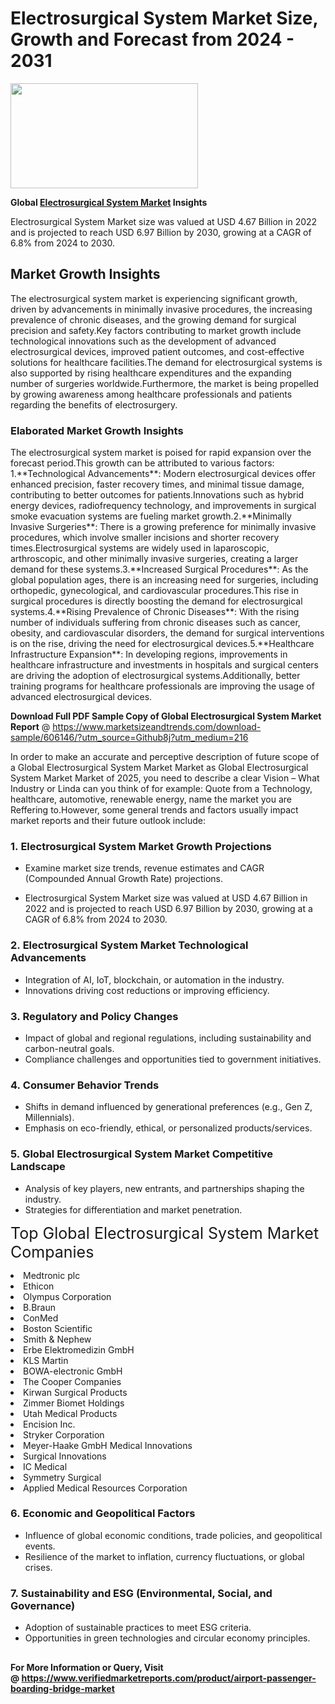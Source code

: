 <H1>Electrosurgical System Market Size, Growth and Forecast from 2024 - 2031</H1><img class="aligncenter size-medium wp-image-584254" src="https://thirdeyenews.in/wp-content/uploads/2024/09/Global-Market-Research-300x168.jpeg" alt="" width="300" height="168" /><p><strong>Global&nbsp;<a href="https://www.marketsizeandtrends.com/download-sample/606146/?utm_source=Github8j?utm_medium=216">Electrosurgical System Market</a> Insights</strong></p><p>Electrosurgical System Market size was valued at USD 4.67 Billion in 2022 and is projected to reach USD 6.97 Billion by 2030, growing at a CAGR of 6.8% from 2024 to 2030.</p><p><h2>Market Growth Insights</h2> The electrosurgical system market is experiencing significant growth, driven by advancements in minimally invasive procedures, the increasing prevalence of chronic diseases, and the growing demand for surgical precision and safety.Key factors contributing to market growth include technological innovations such as the development of advanced electrosurgical devices, improved patient outcomes, and cost-effective solutions for healthcare facilities.The demand for electrosurgical systems is also supported by rising healthcare expenditures and the expanding number of surgeries worldwide.Furthermore, the market is being propelled by growing awareness among healthcare professionals and patients regarding the benefits of electrosurgery.<h3>Elaborated Market Growth Insights</h3> The electrosurgical system market is poised for rapid expansion over the forecast period.This growth can be attributed to various factors: 1.**Technological Advancements**: Modern electrosurgical devices offer enhanced precision, faster recovery times, and minimal tissue damage, contributing to better outcomes for patients.Innovations such as hybrid energy devices, radiofrequency technology, and improvements in surgical smoke evacuation systems are fueling market growth.2.**Minimally Invasive Surgeries**: There is a growing preference for minimally invasive procedures, which involve smaller incisions and shorter recovery times.Electrosurgical systems are widely used in laparoscopic, arthroscopic, and other minimally invasive surgeries, creating a larger demand for these systems.3.**Increased Surgical Procedures**: As the global population ages, there is an increasing need for surgeries, including orthopedic, gynecological, and cardiovascular procedures.This rise in surgical procedures is directly boosting the demand for electrosurgical systems.4.**Rising Prevalence of Chronic Diseases**: With the rising number of individuals suffering from chronic diseases such as cancer, obesity, and cardiovascular disorders, the demand for surgical interventions is on the rise, driving the need for electrosurgical devices.5.**Healthcare Infrastructure Expansion**: In developing regions, improvements in healthcare infrastructure and investments in hospitals and surgical centers are driving the adoption of electrosurgical systems.Additionally, better training programs for healthcare professionals are improving the usage of advanced electrosurgical devices.<p><span class=""><strong>Download Full PDF Sample Copy of Global Electrosurgical System Market Report</strong> @ <a href="https://www.marketsizeandtrends.com/download-sample/606146/?utm_source=Github8j?utm_medium=216" target="_blank">https://www.marketsizeandtrends.com/download-sample/606146/?utm_source=Github8j?utm_medium=216</a></span></p><p>In order to make an accurate and perceptive description of future scope of a Global&nbsp;Electrosurgical System Market Market as Global&nbsp;Electrosurgical System Market Market of 2025, you need to describe a clear Vision &ndash; What Industry or Linda can you think of for example: Quote from a Technology, healthcare, automotive, renewable energy, name the market you are Reffering to.However, some general trends and factors usually impact market reports and their future outlook include:</p><h3>1.&nbsp;<strong>Electrosurgical System Market Growth Projections</strong></h3><ul><li>Examine market size trends, revenue estimates and CAGR (Compounded Annual Growth Rate) projections.</li><li><p>Electrosurgical System Market size was valued at USD 4.67 Billion in 2022 and is projected to reach USD 6.97 Billion by 2030, growing at a CAGR of 6.8% from 2024 to 2030.</p></li></ul><h3>2.&nbsp;<strong>Electrosurgical System Market Technological Advancements</strong></h3><ul><li>Integration of AI, IoT, blockchain, or automation in the industry.</li><li>Innovations driving cost reductions or improving efficiency.</li></ul><h3>3.&nbsp;<strong>Regulatory and Policy Changes</strong></h3><ul><li>Impact of global and regional regulations, including sustainability and carbon-neutral goals.</li><li>Compliance challenges and opportunities tied to government initiatives.</li></ul><h3>4.&nbsp;<strong>Consumer Behavior Trends</strong></h3><ul><li>Shifts in demand influenced by generational preferences (e.g., Gen Z, Millennials).</li><li>Emphasis on eco-friendly, ethical, or personalized products/services.</li></ul><h3>5.&nbsp;<strong>Global Electrosurgical System Market Competitive Landscape</strong></h3><ul><li>Analysis of key players, new entrants, and partnerships shaping the industry.</li><li>Strategies for differentiation and market penetration.</li></ul><p data-pm-slice="1 1 []"><span style="color: inherit; font-family: inherit; font-size: 25px;">Top Global Electrosurgical System Market Companies</span></p><div class="" data-test-id=""><p><li>Medtronic plc</li><li> Ethicon</li><li> Olympus Corporation</li><li> B.Braun</li><li> ConMed</li><li> Boston Scientific</li><li> Smith & Nephew</li><li> Erbe Elektromedizin GmbH</li><li> KLS Martin</li><li> BOWA-electronic GmbH</li><li> The Cooper Companies</li><li> Kirwan Surgical Products</li><li> Zimmer Biomet Holdings</li><li> Utah Medical Products</li><li> Encision Inc.</li><li> Stryker Corporation</li><li> Meyer-Haake GmbH Medical Innovations</li><li> Surgical Innovations</li><li> IC Medical</li><li> Symmetry Surgical</li><li> Applied Medical Resources Corporation</li></p></div><h3>6.&nbsp;<strong>Economic and Geopolitical Factors</strong></h3><ul><li>Influence of global economic conditions, trade policies, and geopolitical events.</li><li>Resilience of the market to inflation, currency fluctuations, or global crises.</li></ul><h3>7.&nbsp;<strong>Sustainability and ESG (Environmental, Social, and Governance)</strong></h3><ul><li>Adoption of sustainable practices to meet ESG criteria.</li><li>Opportunities in green technologies and circular economy principles.</li></ul><h2><strong style="font-size: 14px;">For More Information or Query, Visit @&nbsp;</strong><a style="background-color: #ffffff; font-size: 14px;" href="https://www.marketsizeandtrends.com/report/electrosurgical-system-market/" target="_blank">https://www.verifiedmarketreports.com/product/airport-passenger-boarding-bridge-market</a></h2>